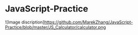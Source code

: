 # JavaScript-Practice
![Image discription]https://github.com/MarekZhang/JavaScript-Practice/blob/master/JS_Calculator/calculator.png
